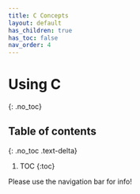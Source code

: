 ```yaml
---
title: C Concepts
layout: default
has_children: true
has_toc: false
nav_order: 4
---
```


# Using C
{: .no_toc}

## Table of contents
{: .no_toc .text-delta}

1. TOC
{:toc}

Please use the navigation bar for info!